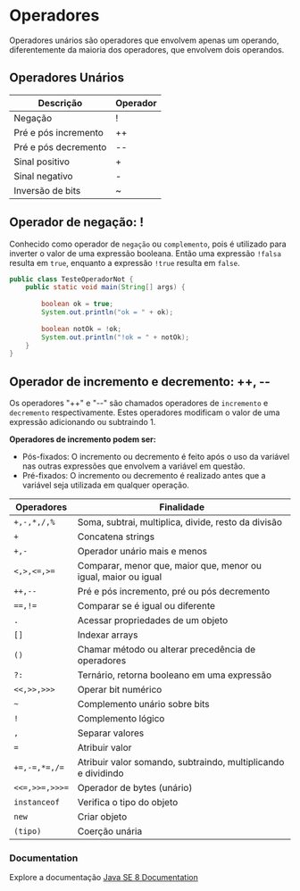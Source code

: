 # Operadores

Operadores unários são operadores que envolvem apenas um operando, diferentemente da maioria dos operadores, que envolvem dois operandos.

## Operadores Unários

Descrição|Operador|
---------|--------|
Negação|!|
Pré e pós incremento|++|
Pré e pós decremento|--|
Sinal positivo|+|
Sinal negativo|-|
Inversão de bits|~|

## Operador de negação: !

Conhecido como operador de ```negação``` ou ```complemento```, pois é utilizado para inverter o valor de uma expressão booleana. Então uma expressão ```!falsa``` resulta em ```true```, enquanto a expressão ```!true``` resulta em ```false```.

```java
public class TesteOperadorNot {
	public static void main(String[] args) {
		
		boolean ok = true;
		System.out.println("ok = " + ok);
		
		boolean notOk = !ok;
		System.out.println("!ok = " + notOk);
	}
}
```

## Operador de incremento e decremento: ++, --

Os operadores "++" e "--" são chamados operadores de ```incremento``` e ```decremento``` respectivamente. Estes operadores modificam o valor de uma expressão adicionando ou subtraindo 1.

__Operadores de incremento podem ser:__
* Pós-fixados: O incremento ou decremento é feito após o uso da variável nas outras expressões que envolvem a variável em questão.
* Pré-fixados: O incremento ou decremento é realizado antes que a variável seja utilizada em qualquer operação.

Operadores|Finalidade|
----------|----------|
| ```+,-,*,/,%``` |Soma, subtrai, multiplica, divide, resto da divisão|
| ```+``` |Concatena strings|
| ```+,-``` |Operador unário mais e menos|
| ```<,>,<=,>=``` |Comparar, menor que, maior que, menor ou igual, maior ou igual|
| ```++,--``` |Pré e pós incremento, pré ou pós decremento|
| ```==,!=``` |Comparar se é igual ou diferente|
| ```.``` |Acessar propriedades de um objeto|
| ```[]``` |Indexar arrays|
| ```()``` |Chamar método ou alterar precedência de operadores|
| ```?:``` |Ternário, retorna booleano em uma expressão|
| ```<<,>>,>>>``` |Operar bit numérico|
| ```~``` |Complemento unário sobre bits|
| ```!``` |Complemento lógico|
| ```,``` |Separar valores|
| ```=``` |Atribuir valor|
| ```+=,-=,*=,/=``` |Atribuir valor somando, subtraindo, multiplicando e dividindo|
| ```<<=,>>=,>>>=``` |Operador de bytes (unário)|
| ```instanceof``` |Verifica o tipo do objeto|
| ```new``` |Criar objeto|
| ```(tipo)``` |Coerção unária|

### Documentation
Explore a documentação [Java SE 8 Documentation](https://docs.oracle.com/javase/8/docs/)
